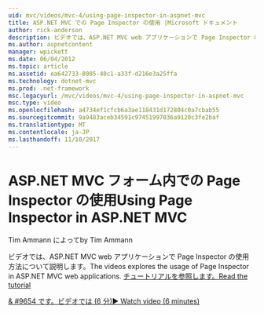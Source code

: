 ```yaml
---
uid: mvc/videos/mvc-4/using-page-inspector-in-aspnet-mvc
title: ASP.NET MVC での Page Inspector の使用 |Microsoft ドキュメント
author: rick-anderson
description: ビデオでは、ASP.NET MVC web アプリケーションで Page Inspector の使用方法について説明します。 チュートリアルを参照します。
ms.author: aspnetcontent
manager: wpickett
ms.date: 06/04/2012
ms.topic: article
ms.assetid: ea642733-8085-40c1-a33f-d216e3a25ffa
ms.technology: dotnet-mvc
ms.prod: .net-framework
msc.legacyurl: /mvc/videos/mvc-4/using-page-inspector-in-aspnet-mvc
msc.type: video
ms.openlocfilehash: a4734ef1cfcb6a3ae118431d172804c0a7cbab55
ms.sourcegitcommit: 9a9483aceb34591c97451997036a9120c3fe2baf
ms.translationtype: MT
ms.contentlocale: ja-JP
ms.lasthandoff: 11/10/2017
---
```

<a name="using-page-inspector-in-aspnet-mvc"></a><span data-ttu-id="20613-104">ASP.NET MVC フォーム内での Page Inspector の使用</span><span class="sxs-lookup"><span data-stu-id="20613-104">Using Page Inspector in ASP.NET MVC</span></span>
====================
<span data-ttu-id="20613-105">Tim Ammann によって</span><span class="sxs-lookup"><span data-stu-id="20613-105">by Tim Ammann</span></span>

<span data-ttu-id="20613-106">ビデオでは、ASP.NET MVC web アプリケーションで Page Inspector の使用方法について説明します。</span><span class="sxs-lookup"><span data-stu-id="20613-106">The videos explores the usage of Page Inspector in ASP.NET MVC web applications.</span></span> [<span data-ttu-id="20613-107">チュートリアルを参照します。</span><span class="sxs-lookup"><span data-stu-id="20613-107">Read the tutorial</span></span>](../../overview/views/using-page-inspector-in-aspnet-mvc.md)

[<span data-ttu-id="20613-108">& #9654 です。ビデオでは (6 分)</span><span class="sxs-lookup"><span data-stu-id="20613-108">&#9654; Watch video (6 minutes)</span></span>](https://channel9.msdn.com/Blogs/ASP-NET-Site-Videos/using-page-inspector-in-aspnet-mvc)
